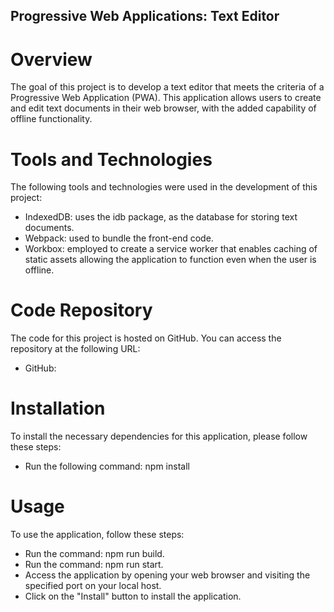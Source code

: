 ## Progressive Web Applications: Text Editor
# Overview
The goal of this project is to develop a text editor that meets the criteria of a Progressive Web Application (PWA). This application allows users to create and edit text documents in their web browser, with the added capability of offline functionality.

# Tools and Technologies
The following tools and technologies were used in the development of this project:
- IndexedDB:  uses the idb package, as the database for storing text documents.
- Webpack:  used to bundle the front-end code.
- Workbox: employed to create a service worker that enables caching of static assets allowing the application to function even when the user is offline.

# Code Repository
The code for this project is hosted on GitHub. You can access the repository at the following URL:
- GitHub: 

# Installation
To install the necessary dependencies for this application, please follow these steps:
- Run the following command: npm install

# Usage
To use the application, follow these steps:
- Run the command: npm run build.
- Run the command: npm run start.
- Access the application by opening your web browser and visiting the specified port on your local host.
- Click on the "Install" button to install the application.
